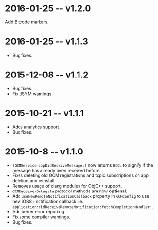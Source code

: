 # 2016-01-25 -- v1.2.0

Add Bitcode markers.

# 2016-01-25 -- v1.1.3

- Bug fixes.

# 2015-12-08 -- v1.1.2

- Bug fixes.
- Fix dSYM warnings.

# 2015-10-21 -- v1.1.1

- Adds analytics support.
- Bug fixes.

# 2015-10-8 -- v1.1.0

- `[GCMService appDidReceiveMessage:]` now returns `BOOL` to signify if the
  message has already been received before.
- Fixes deleting old GCM registrations and topic subscriptions on app deletion
  and reinstall.
- Removes usage of clang modules for ObjC++ support.
- `GCMReceiverDelegate` protocol methods are now **optional**.
- Add `useNewRemoteNotificationCallback` property in `GCMConfig` to use new
  iOS8+ notification callback i.e.
  `application:didReceiveRemoteNotification:fetchCompletionHandler:`.
- Add better error reporting.
- Fix some compiler warnings.
- Bug fixes.
